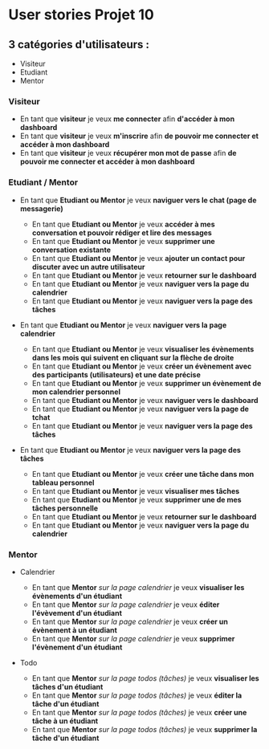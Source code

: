 # User stories Projet 10

## 3 catégories d'utilisateurs : 
- Visiteur
- Etudiant
- Mentor

### Visiteur

- En tant que **visiteur** je veux **me connecter** afin **d'accéder à mon dashboard**
- En tant que **visiteur** je veux **m'inscrire** afin **de pouvoir me connecter et accéder à mon dashboard**
- En tant que **visiteur** je veux **récupérer mon mot de passe** afin **de pouvoir me connecter et accéder à mon dashboard**

### Etudiant / Mentor

- En tant que **Etudiant ou Mentor** je veux **naviguer vers le chat (page de messagerie)**
    - En tant que **Etudiant ou Mentor** je veux **accéder à mes conversation et pouvoir rédiger et lire des messages**
    - En tant que **Etudiant ou Mentor** je veux **supprimer une conversation existante**
    - En tant que **Etudiant ou Mentor** je veux **ajouter un contact pour discuter avec un autre utilisateur**
    - En tant que **Etudiant ou Mentor** je veux **retourner sur le dashboard**
    - En tant que **Etudiant ou Mentor** je veux **naviguer vers la page du calendrier**
    - En tant que **Etudiant ou Mentor** je veux **naviguer vers la page des tâches**

- En tant que **Etudiant ou Mentor** je veux **naviguer vers la page calendrier**
    - En tant que **Etudiant ou Mentor** je veux **visualiser les évènements dans les mois qui suivent en cliquant sur la flèche de droite**
    - En tant que **Etudiant ou Mentor** je veux **créer un évènement avec des participants (utilisateurs) et une date précise**
    - En tant que **Etudiant ou Mentor** je veux **supprimer un évènement de mon calendrier personnel**
    - En tant que **Etudiant ou Mentor** je veux **naviguer vers le dashboard**
    - En tant que **Etudiant ou Mentor** je veux **naviguer vers la page de tchat**
    - En tant que **Etudiant ou Mentor** je veux **naviguer vers la page des tâches**

- En tant que **Etudiant ou Mentor** je veux **naviguer vers la page des tâches**
    - En tant que **Etudiant ou Mentor** je veux **créer une tâche dans mon tableau personnel**
    - En tant que **Etudiant ou Mentor** je veux **visualiser mes tâches**
    - En tant que **Etudiant ou Mentor** je veux **supprimer une de mes tâches personnelle**
    - En tant que **Etudiant ou Mentor** je veux **retourner sur le dashboard**
    - En tant que **Etudiant ou Mentor** je veux **naviguer vers la page du calendrier**

### Mentor

- Calendrier
    - En tant que **Mentor** *sur la page calendrier* je veux **visualiser les évènements d'un étudiant**
    - En tant que **Mentor** *sur la page calendrier* je veux **éditer l'évèvement d'un étudiant**
    - En tant que **Mentor** *sur la page calendrier* je veux **créer un évènement à un étudiant**
    - En tant que **Mentor** *sur la page calendrier* je veux **supprimer l'évènement d'un étudiant**

- Todo
    - En tant que **Mentor** *sur la page todos (tâches)* je veux **visualiser les tâches d'un étudiant**
    - En tant que **Mentor** *sur la page todos (tâches)* je veux **éditer la tâche d'un étudiant**
    - En tant que **Mentor** *sur la page todos (tâches)* je veux **créer une tâche à un étudiant**
    - En tant que **Mentor** *sur la page todos (tâches)* je veux **supprimer la tâche d'un étudiant**